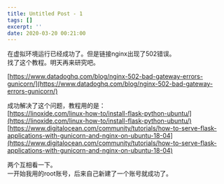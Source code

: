 ```yaml
---
title: Untitled Post - 1
tags: []
excerpt: ''
date: 2020-03-20 00:21:00
---
```


在虚拟环境运行已经成功了。但是链接nginx出现了502错误。  
找了这个教程。明天再来研究吧。  
  
[https://www.datadoghq.com/blog/nginx-502-bad-gateway-errors-gunicorn/](https://www.datadoghq.com/blog/nginx-502-bad-gateway-errors-gunicorn/)  
  
  
成功解决了这个问题，教程用的是：  
[https://linoxide.com/linux-how-to/install-flask-python-ubuntu/](https://linoxide.com/linux-how-to/install-flask-python-ubuntu/)  
[https://www.digitalocean.com/community/tutorials/how-to-serve-flask-applications-with-gunicorn-and-nginx-on-ubuntu-18-04](https://www.digitalocean.com/community/tutorials/how-to-serve-flask-applications-with-gunicorn-and-nginx-on-ubuntu-18-04)  
  
两个互相看一下。  
一开始我用的root账号，后来自己新建了一个账号就成功了。